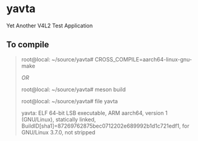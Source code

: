 yavta
====

Yet Another V4L2 Test Application

To compile
----
>root@local: ~/source/yavta# CROSS_COMPILE=aarch64-linux-gnu- make
>
>_OR_
>
>root@local: ~/source/yavta# meson build
>
>root@local: ~/source/yavta# file yavta
>
>yavta: ELF 64-bit LSB executable, ARM aarch64, version 1 (GNU/Linux), statically linked, BuildID[sha1]=87269762875bec0712202e689992b1d1c721edf1, for GNU/Linux 3.7.0, not stripped
